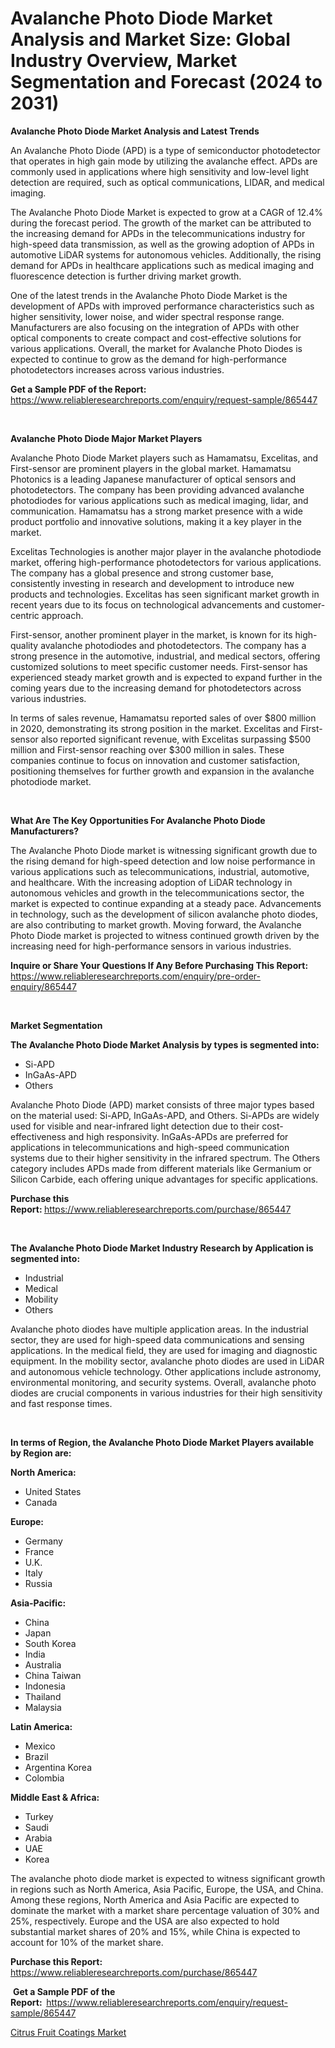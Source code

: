 <p><h1>Avalanche Photo Diode Market Analysis and Market Size: Global Industry Overview, Market Segmentation and Forecast (2024 to 2031)</h1></p><p><strong>Avalanche Photo Diode Market Analysis and Latest Trends</strong></p>
<p><p>An Avalanche Photo Diode (APD) is a type of semiconductor photodetector that operates in high gain mode by utilizing the avalanche effect. APDs are commonly used in applications where high sensitivity and low-level light detection are required, such as optical communications, LIDAR, and medical imaging.</p><p>The Avalanche Photo Diode Market is expected to grow at a CAGR of 12.4% during the forecast period. The growth of the market can be attributed to the increasing demand for APDs in the telecommunications industry for high-speed data transmission, as well as the growing adoption of APDs in automotive LiDAR systems for autonomous vehicles. Additionally, the rising demand for APDs in healthcare applications such as medical imaging and fluorescence detection is further driving market growth.</p><p>One of the latest trends in the Avalanche Photo Diode Market is the development of APDs with improved performance characteristics such as higher sensitivity, lower noise, and wider spectral response range. Manufacturers are also focusing on the integration of APDs with other optical components to create compact and cost-effective solutions for various applications. Overall, the market for Avalanche Photo Diodes is expected to continue to grow as the demand for high-performance photodetectors increases across various industries.</p></p>
<p><strong>Get a Sample PDF of the Report:&nbsp;</strong> <a href="https://www.reliableresearchreports.com/enquiry/request-sample/865447">https://www.reliableresearchreports.com/enquiry/request-sample/865447</a></p>
<p>&nbsp;</p>
<p><strong>Avalanche Photo Diode Major Market Players</strong></p>
<p><p>Avalanche Photo Diode Market players such as Hamamatsu, Excelitas, and First-sensor are prominent players in the global market. Hamamatsu Photonics is a leading Japanese manufacturer of optical sensors and photodetectors. The company has been providing advanced avalanche photodiodes for various applications such as medical imaging, lidar, and communication. Hamamatsu has a strong market presence with a wide product portfolio and innovative solutions, making it a key player in the market.</p><p>Excelitas Technologies is another major player in the avalanche photodiode market, offering high-performance photodetectors for various applications. The company has a global presence and strong customer base, consistently investing in research and development to introduce new products and technologies. Excelitas has seen significant market growth in recent years due to its focus on technological advancements and customer-centric approach.</p><p>First-sensor, another prominent player in the market, is known for its high-quality avalanche photodiodes and photodetectors. The company has a strong presence in the automotive, industrial, and medical sectors, offering customized solutions to meet specific customer needs. First-sensor has experienced steady market growth and is expected to expand further in the coming years due to the increasing demand for photodetectors across various industries.</p><p>In terms of sales revenue, Hamamatsu reported sales of over $800 million in 2020, demonstrating its strong position in the market. Excelitas and First-sensor also reported significant revenue, with Excelitas surpassing $500 million and First-sensor reaching over $300 million in sales. These companies continue to focus on innovation and customer satisfaction, positioning themselves for further growth and expansion in the avalanche photodiode market.</p></p>
<p>&nbsp;</p>
<p><strong>What Are The Key Opportunities For Avalanche Photo Diode Manufacturers?</strong></p>
<p><p>The Avalanche Photo Diode market is witnessing significant growth due to the rising demand for high-speed detection and low noise performance in various applications such as telecommunications, industrial, automotive, and healthcare. With the increasing adoption of LiDAR technology in autonomous vehicles and growth in the telecommunications sector, the market is expected to continue expanding at a steady pace. Advancements in technology, such as the development of silicon avalanche photo diodes, are also contributing to market growth. Moving forward, the Avalanche Photo Diode market is projected to witness continued growth driven by the increasing need for high-performance sensors in various industries.</p></p>
<p><strong>Inquire or Share Your Questions If Any Before Purchasing This Report:</strong> <a href="https://www.reliableresearchreports.com/enquiry/pre-order-enquiry/865447">https://www.reliableresearchreports.com/enquiry/pre-order-enquiry/865447</a></p>
<p>&nbsp;</p>
<p><strong>Market Segmentation</strong></p>
<p><strong>The Avalanche Photo Diode Market Analysis by types is segmented into:</strong></p>
<p><ul><li>Si-APD</li><li>InGaAs-APD</li><li>Others</li></ul></p>
<p><p>Avalanche Photo Diode (APD) market consists of three major types based on the material used: Si-APD, InGaAs-APD, and Others. Si-APDs are widely used for visible and near-infrared light detection due to their cost-effectiveness and high responsivity. InGaAs-APDs are preferred for applications in telecommunications and high-speed communication systems due to their higher sensitivity in the infrared spectrum. The Others category includes APDs made from different materials like Germanium or Silicon Carbide, each offering unique advantages for specific applications.</p></p>
<p><strong>Purchase this Report:&nbsp;</strong><a href="https://www.reliableresearchreports.com/purchase/865447">https://www.reliableresearchreports.com/purchase/865447</a></p>
<p>&nbsp;</p>
<p><strong>The Avalanche Photo Diode Market Industry Research by Application is segmented into:</strong></p>
<p><ul><li>Industrial</li><li>Medical</li><li>Mobility</li><li>Others</li></ul></p>
<p><p>Avalanche photo diodes have multiple application areas. In the industrial sector, they are used for high-speed data communications and sensing applications. In the medical field, they are used for imaging and diagnostic equipment. In the mobility sector, avalanche photo diodes are used in LiDAR and autonomous vehicle technology. Other applications include astronomy, environmental monitoring, and security systems. Overall, avalanche photo diodes are crucial components in various industries for their high sensitivity and fast response times.</p></p>
<p>&nbsp;</p>
<p><strong>In terms of Region, the Avalanche Photo Diode Market Players available by Region are:</strong></p>
<p>
    <p> <strong> North America: </strong>
        <ul>
            <li>United States</li>
            <li>Canada</li>
        </ul>
        </p> 
    <p> <strong> Europe: </strong>
        <ul>
            <li>Germany</li>
            <li>France</li>
            <li>U.K.</li>
            <li>Italy</li>
            <li>Russia</li>
        </ul>
        </p> 
    <p> <strong> Asia-Pacific: </strong>
        <ul>
            <li>China</li>
            <li>Japan</li>
            <li>South Korea</li>
            <li>India</li>
            <li>Australia</li>
            <li>China Taiwan</li>
            <li>Indonesia</li>
            <li>Thailand</li>
            <li>Malaysia</li>
        </ul>
        </p> 
    <p> <strong> Latin America: </strong>
        <ul>
            <li>Mexico</li>
            <li>Brazil</li>
            <li>Argentina Korea</li>
            <li>Colombia</li>
        </ul>
        </p> 
    <p> <strong> Middle East & Africa: </strong>
        <ul>
            <li>Turkey</li>
            <li>Saudi</li>
            <li>Arabia</li>
            <li>UAE</li>
            <li>Korea</li>
        </ul>
    </p>
    </p>
<p><p>The avalanche photo diode market is expected to witness significant growth in regions such as North America, Asia Pacific, Europe, the USA, and China. Among these regions, North America and Asia Pacific are expected to dominate the market with a market share percentage valuation of 30% and 25%, respectively. Europe and the USA are also expected to hold substantial market shares of 20% and 15%, while China is expected to account for 10% of the market share.</p></p>
<p><strong>Purchase this Report: </strong><a href="https://www.reliableresearchreports.com/purchase/865447">https://www.reliableresearchreports.com/purchase/865447</a></p>
<p>&nbsp;<strong>Get a Sample PDF of the Report:&nbsp;&nbsp;</strong><a href="https://www.reliableresearchreports.com/enquiry/request-sample/865447">https://www.reliableresearchreports.com/enquiry/request-sample/865447</a></p>
<p><strong></strong></p>
<p><p><a href="https://iodized-pantydraco-05c.notion.site/Citrus-Fruit-Coatings-Market-Research-Report-Forecasted-for-Period-from-2024-2031-by-Market-Type--b368b9645c234542a8ad1e843240b6d7">Citrus Fruit Coatings Market</a></p></p>